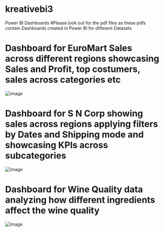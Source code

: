 # kreativebi3
Power BI Dashboards
#Please look out for the pdf files as these pdfs contain Dashboards created in Power BI for different Datasets

# Dashboard for EuroMart Sales across different regions showcasing Sales and Profit, top costumers, sales across categories etc

![image](https://github.com/kirankampli/kreativebi3/assets/143105817/15aa3961-3130-4ee7-8d0b-7f435968b80d)


# Dashboard for S N Corp showing sales across regions applying filters by Dates and Shipping mode and showcasing KPIs across subcategories

![image](https://github.com/kirankampli/kreativebi3/assets/143105817/7922ec8c-50a3-46e8-903d-c195bad7bb9e)



# Dashboard for Wine Quality data analyzing how different ingredients affect the wine quality
![image](https://github.com/kirankampli/kreativebi3/assets/143105817/57adb321-aa92-4db1-8a75-f1e5c30f41fe)



